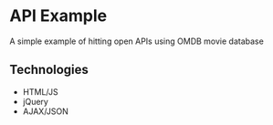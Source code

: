 API Example
===========

A simple example of hitting open APIs using OMDB movie database

Technologies
------------

* HTML/JS
* jQuery
* AJAX/JSON
